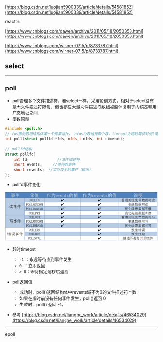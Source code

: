 [https://blog.csdn.net/luojian5900339/article/details/54581852](https://blog.csdn.net/luojian5900339/article/details/54581852)

reactor:

[https://www.cnblogs.com/dawen/archive/2011/05/18/2050358.html](https://www.cnblogs.com/dawen/archive/2011/05/18/2050358.html)

[https://www.cnblogs.com/winner-0715/p/8733787.html](https://www.cnblogs.com/winner-0715/p/8733787.html)

## select

---
## poll
- poll管理多个文件描述符，和select一样，采用轮训方式，相对于select没有最大文件描述符限制，但也存在大量文件描述符数组被整体复制于内核态和用户态地址之间.
- 函数原型
```cpp
#include <poll.h>
// fds指向数组结构体第一个元素指针， nfds为数组元素个数，timeout为超时等待时间(毫秒)。
int poll(struct pollfd *fds, nfds_t nfds, int timeout);

// pollfd结构
struct pollfd{
	int fd;			    //文件描述符
	short events;	  //等待的事件
	short revents;	//实际发生的事件（输出）
};
```
- pollfd事件变化

![pollfd事件变化](../pic/image.png)

- 超时timeout

  - `-1` ：永远等待直到事件发生
  - `0 `：立即返回
  - `> 0`：等待指定毫秒后返回

- poll返回值
  - 成功时，poll()返回结构体中revents域不为0的文件描述符个数
  - 如果在超时前没有任何事件发生，poll()返回 0
  - 失败时，poll() 返回 -1。

 - 参考
 [https://blog.csdn.net/lianghe_work/article/details/46534029](https://blog.csdn.net/lianghe_work/article/details/46534029)
 
 ---
 
 epoll
 
 

